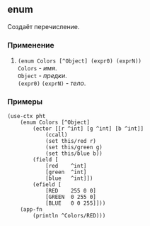 ## enum
Создаёт перечисление.

### Применение

1. `(enum Colors [^Object] (expr0) (exprN))`<br>
`Colors` - _имя_.<br>
`Object` - _предки_.<br>
`(expr0)` `(exprN)` - _тело_.

### Примеры

```pihta
(use-ctx pht
    (enum Colors [^Object]
        (ector [[r ^int] [g ^int] [b ^int]]
            (ccall)
            (set this/red r)
            (set this/green g)
            (set this/blue b))
        (field [
            [red    ^int]
            [green  ^int]
            [blue   ^int]])
        (efield [
            [RED    255 0 0]
            [GREEN  0 255 0]
            [BLUE   0 0 255]]))
    (app-fn
        (println ^Colors/RED)))
```